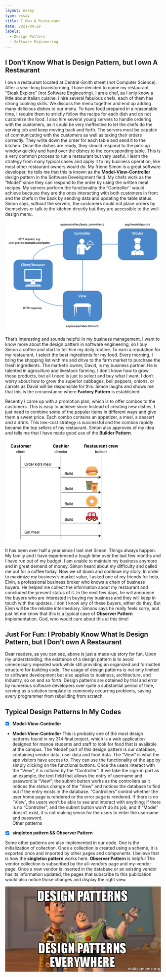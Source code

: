 ```yaml
---
layout: essay
type: essay
title: I Own A Restaurant
date: 2021-04-29
labels:
  - Design Pattern
  - Software Engineering
---
```


## I Don't Know What Is Design Pattern, but I own A Restaurant  


I own a restaurant located at Central-Smith street (not Computer Science). After a year-long brainstorming, I have decided to name my restaurant “Steak Explore” (not Software Engineering). I am a chef, as I only know a little about Italian cuisine. I hire several fabulous chefs, each of them has strong cooking skills. We discuss the menu together and end up adding many delicious dishes to our menu. To have food prepared in a reasonable time, I require them to strictly follow the recipe for each dish and do not customize the food. I also hire several young servers to handle ordering with the customers, as it could be very ineffective to let the chefs do the serving job and keep moving back and forth. The servers must be capable of communicating with the customers as well as taking their orders correctly. They write down the order for each table and send it to the kitchen. Once the dishes are ready, they should respond to the pick-up window quickly and hand over the dishes to the corresponding table. This is a very common process to run a restaurant but very useful. I learn the strategy from many typical cases and apply it to my business operation, like most other restaurant owners would do. My friend Simon is a great software developer, he tells me that this is known as the **Model-View-Controller** design pattern in the Software Development field. My chefs work as the “Model” since they can respond to the order by using the written meal recipes. My servers perform the functionality the “Controller'' would achieve because they are the ones interacting with both customers in front and the chefs in the back by sending data and updating the table status. Simon says, without the servers, the customers could not place orders by themselves or talk to the kitchen directly but they are accessible to the well-design menu.   

 <img class ="ui left floated small image" src ="../images/MVC-pattern.png">
 
	
That’s interesting and sounds helpful in my business management. I want to know more about the design pattern in software engineering, so I buy Simon a coffee and start to tell him my daily routine. To earn a reputation for my restaurant, I select the best ingredients for my food. Every morning, I bring the shopping list with me and drive to the farm market to purchase the fresh ingredients. The market’s owner, David, is my business partner. He is talented in agriculture and livestock farming. I don’t know how to grow these products, but all I need is just to select and buy what I want. I don’t worry about how to grow the superior cabbages, bell peppers, onions, or carrots as David will be responsible for this. Simon laughs and shows me that this is the circumstance where **Factory Pattern** is established. 

Recently I came up with a promotion plan, which is to offer combos to the customers. This is easy to achieve since Instead of creating new dishes, I just need to combine some of the popular items in different ways and give them a sweet price. Each combo contains an appetizer, a meal, a dessert and a drink. This low-cost strategy is successful and the combos rapidly became the top sellers of my restaurant. Simon also approves of my idea and tells me that I have made good use of the **Builder Pattern**. 

 <img class ="ui left floated small image" src ="../images/Builder_example1.png">

It has been over half a year since I last met Simon. Things always happen. My family and I have experienced a tough time over the last few months and I have run out of my budget. I am unable to maintain my business anymore and in great demand of money. Simon heard about my difficulty and called me out for a coffee today. Now we sit down and continue my story. In order to maximize my business’s market value, I asked one of my friends for help, Elvin, a professional business broker who knows a chain of business buyers. He helped me collect the information about my restaurant and concluded the present status of it. In the next few days, he will announce the buyers who are interested in buying my business and they will keep in touch with the updates. I don’t know any of these buyers, either do they. But Elvin will be the reliable intermediary. Simons says he really feels sorry, and just let me know that this is a typical case of **Observer Pattern** implementation. God, who would care about this at this time! 


## Just For Fun: I Probably Know What Is Design Pattern, but I Don’t own A Restaurant   


Dear readers, as you can see, above is just a made-up story for fun. Upon my understanding, the existence of a design pattern is to avoid unnecessary repeated work while still providing an organized and formatted structure for building code. The usage of design patterns is not only limited to software development but also applies to business, architecture, and industry, so on and so forth. Design patterns are obtained by trial and error by numerous software developers over quite a substantial period of time, serving as a solution template to commonly occurring problems, saving every programmer from rebuilding from scratch.


## Typical Design Patterns In My Codes

- [x] **Model-View-Controller**

* **Model-View-Controller** This is probably one of the most design patterns found in my 314 final project, which is a web application designed for manoa students and staff to look for food that is available at the campus.  The ‘Model’ part of this design pattern is our database, containing vendor data, user data and food data. The “View” is what the app visitors have access to. They can use the functionality of the app by simply clicking on the functional buttons. Once the users interact with the “View”, it is noticed by the “Controller”. If we take the sign-in part as an example, the text field that allows the entry of username and password is “View”; the submit button works as the controllers as it notices the status change of the “View” and notices the database to find out if the entry exists in the database. “Controllers” control whether the user home page is rendered or the error page is rendered. If there is no “View”, the users won’t be able to see and interact with anything; if there is no “Controller”, and the submit button won’t do its job; and If “Model” doesn’t exist, it is not making sense for the users to enter the username and password.  
Other patterns 

- [x] **singleton pattern && Observer Pattern**
 
Some other patterns are also implemented in our code. One is the initialization of collection. Once a collection is created using a scheme, it is exported once and imported by other pages and components. I believe that is how the **singleton pattern** works here. **Observer Pattern** is helpful The vendor collection is subscribed by the all-vendors page and my-vendor page. Once a new vendor is inserted in the database or an existing vendor has its information updated, the pages that subscribe to this publication would also notice those changes and display the right view.
 

<img class ="ui image" src ="../images/design-patterns-everywhere.jpeg">
